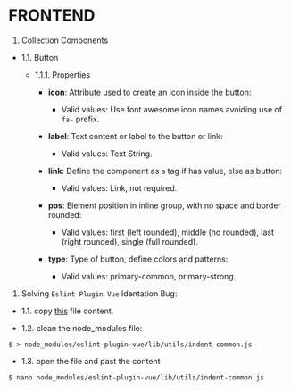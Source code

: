 FRONTEND
========

1. Collection Components

  - 1.1. Button

    - 1.1.1. Properties

      - **icon**: Attribute used to create an icon inside the button:
        - Valid values: Use font awesome icon names avoiding use of `fa-` prefix.

      - **label**: Text content or label to the button or link:
        - Valid values: Text String.

      - **link**: Define the component as `a` tag if has value, else as button:
        - Valid values: Link, not required.

      - **pos**: Element position in inline group, with no space and border rounded:
        - Valid values: first (left rounded), middle (no rounded), last (right rounded), single (full rounded).

      - **type**: Type of button, define colors and patterns:
        - Valid values: primary-common, primary-strong.


1. Solving `Eslint Plugin Vue` Identation Bug:

  - 1.1. copy [this](https://github.com/vuejs/eslint-plugin-vue/edit/master/lib/utils/indent-common.js) file content.
  
  - 1.2. clean the node_modules file:
  ```
  $ > node_modules/eslint-plugin-vue/lib/utils/indent-common.js
  ```
  
  - 1.3. open the file and past the content
  ```
  $ nano node_modules/eslint-plugin-vue/lib/utils/indent-common.js
  ```
